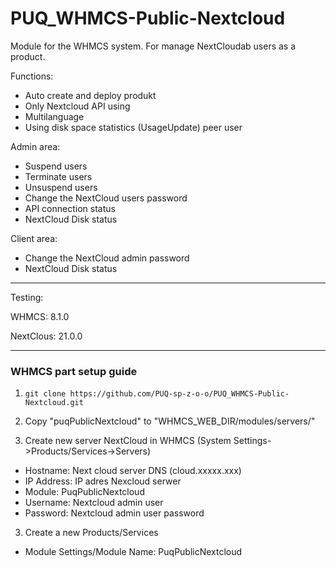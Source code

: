 # PUQ_WHMCS-Public-Nextcloud

Module for the WHMCS system.
For manage NextCloudab users as a product.

Functions:

- Auto create and deploy produkt
- Only Nextcloud API using
- Multilanguage
- Using disk space statistics (UsageUpdate) peer user

Admin area:

- Suspend users
- Terminate users
- Unsuspend users
- Change the NextCloud users password
- API connection status
- NextCloud Disk status

Client area:

- Change the NextCloud admin password
- NextCloud Disk status
---------------------------------------------------------------
Testing:

WHMCS: 8.1.0

NextClous: 21.0.0

--------------------------------------------------------------
### WHMCS part setup guide
1. ```git clone https://github.com/PUQ-sp-z-o-o/PUQ_WHMCS-Public-Nextcloud.git```
2. Copy "puqPublicNextcloud" to "WHMCS_WEB_DIR/modules/servers/"

2. Create new server NextCloud in WHMCS (System Settings->Products/Services->Servers)  
- Hostname: Next cloud server DNS (cloud.xxxxx.xxx)
- IP Address: IP adres Nexcloud serwer
- Module: PuqPublicNextcloud
- Username: Nextcloud admin user
- Password: Nextcloud admin user password

3. Create a new Products/Services
- Module Settings/Module Name: PuqPublicNextcloud
